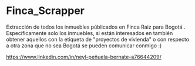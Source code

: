 # Finca_Scrapper
Extracción de todos los inmuebles públicados en Finca Raiz para Bogotá . Específicamente solo los inmuebles, si están interesados en también obtener aquellos con la etiqueta de "proyectos de vivienda" o con respecto a otra zona que no sea Bogotá se pueden comunicar conmigo :)

https://www.linkedin.com/in/neyl-peñuela-bernate-a76644209/

